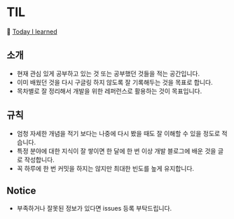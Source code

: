 # TIL
:page_with_curl: [Today I learned](https://github.com/mwjjeong/TIL)
## 소개
* 현재 관심 있게 공부하고 있는 것 또는 공부했던 것들을 적는 공간입니다.
* 이미 배웠던 것을 다시 구글링 하지 않도록 잘 기록해두는 것을 목표로 합니다. 
* 목차별로 잘 정리해서 개발을 위한 레퍼런스로 활용하는 것이 목표입니다.

## 규칙
* 엄청 자세한 개념을 적기 보다는 나중에 다시 봤을 때도 잘 이해할 수 있을 정도로 적습니다.
* 특정 분야에 대한 지식이 잘 쌓이면 한 달에 한 번 이상 개발 블로그에 배운 것을 글로 작성합니다.
* 꼭 하루에 한 번 커밋을 하지는 않지만 최대한 빈도를 높게 유지합니다.

## Notice
* 부족하거나 잘못된 정보가 있다면 issues 등록 부탁드립니다.
